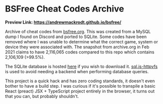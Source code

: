 # BSFree Cheat Codes Archive


**Preview Link: https://andrewmackrodt.github.io/bsfree/**

Archive of cheat codes from [bsfree.org](https://web.archive.org/web/20210225044111/http://bsfree.org/). This was
created from a MySQL dump I found on Discord and ported to SQLite. Some codes have been removed where I was unable to
determine what the correct game, system or device they were associated with. The snapshot from archive.org in Feb 2021
claims to have 2,116,065 codes compared to this repo which contains 2,106,109 (>99.5%).

The SQLite database is hosted [here](https://api.onedrive.com/v1.0/shares/u!aHR0cHM6Ly8xZHJ2Lm1zL3UvcyFBcGVYWWltRHpQaWRnOVZpN0JyeHBNR21sdTZFN3c_ZT04ZGNocnc/root/content) if you wish to download
it. [sql.js-httpvfs](https://github.com/phiresky/sql.js-httpvfs) is used to avoid needing a backend when performing
database queries.

This project is a quick hack and has zero coding standards, it doesn't even bother to have a build step. I was curious
if it's possible to transpile a basic React (preact) JSX + TypeScript project entirely in the browser, it turns out that
you can, but probably shouldn't.
